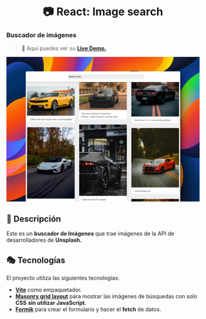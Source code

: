 <div align='center'>

# 📷 React: Image search

</div>

### Buscador de imágenes

> 🧩 Aquí puedes ver su [**Live Demo.**](https://buscador-de-imagenes-abraham.netlify.app/)

![vista-previa](public/preview/01-page-preview.jpg)

## 🚀 Descripción

Este es un **buscador de Imágenes** que trae imágenes de la API de desarrolladores de **Unsplash.**

## 🎭 Tecnologías

El proyecto utiliza las siguientes tecnologías:

- [**Vite**](https://vitejs.dev/) como empaquetador.
- [**Masonry grid layout**](https://developer.mozilla.org/en-US/docs/Web/CSS/CSS_grid_layout/Masonry_layout) para mostrar las imágenes de búsquedas con solo **CSS** **sin utilizar JavaScript.**
- [**Formik**](https://formik.org/) para crear el formulario y hacer el **fetch** de datos.
